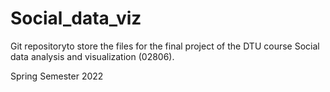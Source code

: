 # Social_data_viz

Git repositoryto store the files for the final project of the DTU course Social data analysis and visualization (02806). 

Spring Semester 2022
